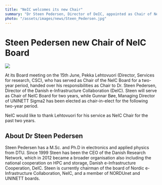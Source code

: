 ```yaml
---
title: "NeIC welcomes its new Chair"
summary: "Dr Steen Pedersen, Director of DeIC, appointed as Chair of NeIC Board will serve s two-year term starting 15th June 2017, with Gunnar Bøe, Managing Director of UNINETT Sigma2, elected as chair-in-elect."
photo: "/assets/images/news/Steen_Pedersen.jpg"
---
```

# Steen Pedersen new Chair of NeIC Board

<a href="{% include baseurl %}/assets/images/news/Steen_Pedersen2.jpg">
  <img class="smallpic" src="{% include baseurl %}/assets/images/news/Steen_Pedersen_small.jpg">
</a>

At its Board meeting on the 15th June, Pekka Lehtovuori (Director, Services for research, CSC), who has served as Chair of the NeIC Board for a two-year period, handed over his responsibilities as Chair to Dr. Steen Pedersen, Director of the Danish e-Infrastructure Collaboration (DeIC). Steen will serve as Chair of NeIC Board for two years, while Gunnar Bøe, Managing Director of UNINETT Sigma2 has been elected as chair-in-elect for the following two-year period. 

NeIC would like to thank Lehtovuori for his service as NeIC Chair for the past two years. 

## About Dr Steen Pedersen

Steen Pedersen has a M.Sc. and Ph.D in electronics and applied physics from DTU. Since 1999 Steen has been the CEO of the Danish Research Network, which in 2012 became a broader organisation also including the national cooperation on HPC and storage,  Danish e-Infrastructure Cooperation, DeIC. Steen is currently chairman of the board of Nordic e-Infrastructure Collaboration, NeIC, and a member of NORDUnet and UNINETT boards.
